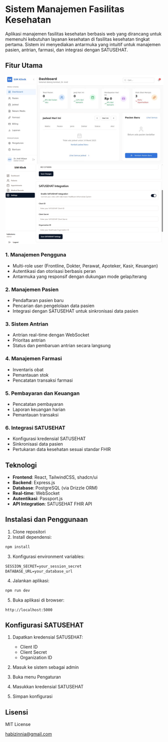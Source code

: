 # Sistem Manajemen Fasilitas Kesehatan

Aplikasi manajemen fasilitas kesehatan berbasis web yang dirancang untuk memenuhi kebutuhan layanan kesehatan di fasilitas kesehatan tingkat pertama. Sistem ini menyediakan antarmuka yang intuitif untuk manajemen pasien, antrian, farmasi, dan integrasi dengan SATUSEHAT.

## Fitur Utama

![Alt text](image.png)
![Alt text](satusehat.png)

### 1. Manajemen Pengguna
- Multi-role user (Frontline, Dokter, Perawat, Apoteker, Kasir, Keuangan)
- Autentikasi dan otorisasi berbasis peran
- Antarmuka yang responsif dengan dukungan mode gelap/terang

### 2. Manajemen Pasien
- Pendaftaran pasien baru
- Pencarian dan pengelolaan data pasien
- Integrasi dengan SATUSEHAT untuk sinkronisasi data pasien

### 3. Sistem Antrian
- Antrian real-time dengan WebSocket
- Prioritas antrian
- Status dan pembaruan antrian secara langsung

### 4. Manajemen Farmasi
- Inventaris obat
- Pemantauan stok
- Pencatatan transaksi farmasi

### 5. Pembayaran dan Keuangan
- Pencatatan pembayaran
- Laporan keuangan harian
- Pemantauan transaksi

### 6. Integrasi SATUSEHAT
- Konfigurasi kredensial SATUSEHAT
- Sinkronisasi data pasien
- Pertukaran data kesehatan sesuai standar FHIR

## Teknologi

- **Frontend**: React, TailwindCSS, shadcn/ui
- **Backend**: Express.js
- **Database**: PostgreSQL (via Drizzle ORM)
- **Real-time**: WebSocket
- **Autentikasi**: Passport.js
- **API Integration**: SATUSEHAT FHIR API

## Instalasi dan Penggunaan

1. Clone repositori
2. Install dependensi:
```bash
npm install
```

3. Konfigurasi environment variables:
```env
SESSION_SECRET=your_session_secret
DATABASE_URL=your_database_url
```

4. Jalankan aplikasi:
```bash
npm run dev
```

5. Buka aplikasi di browser:
```
http://localhost:5000
```

## Konfigurasi SATUSEHAT

1. Dapatkan kredensial SATUSEHAT:
   - Client ID
   - Client Secret
   - Organization ID

2. Masuk ke sistem sebagai admin
3. Buka menu Pengaturan
4. Masukkan kredensial SATUSEHAT
5. Simpan konfigurasi

## Lisensi

MIT License

habizinnia@gmail.com